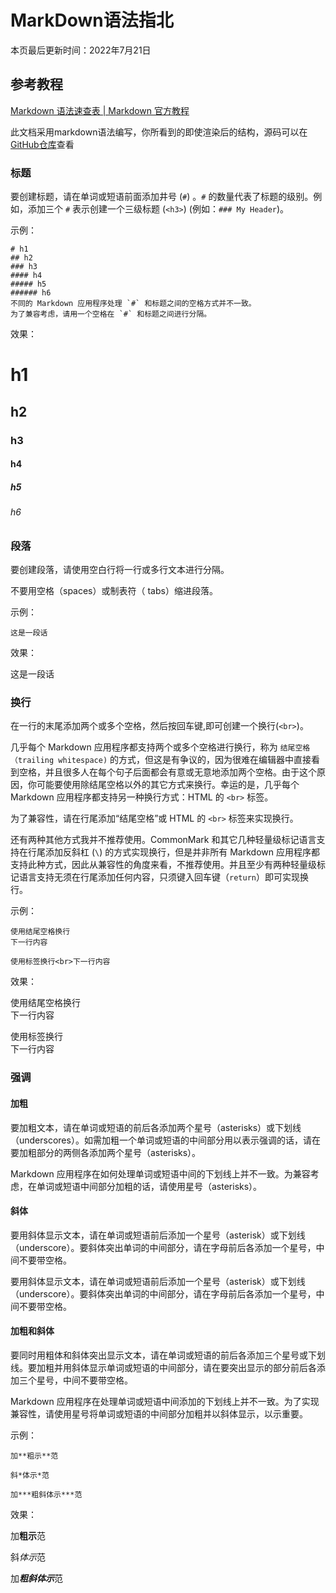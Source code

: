 # MarkDown语法指北

本页最后更新时间：2022年7月21日

## 参考教程

[Markdown 语法速查表 | Markdown 官方教程](https://markdown.com.cn/cheat-sheet.html)

此文档采用markdown语法编写，你所看到的即使渲染后的结构，源码可以在[GitHub仓库](https://raw.githubusercontent.com/kimikkorow/kimikkorow.github.io/main/docs/blog/MarkDown%E8%AF%AD%E6%B3%95%E6%8C%87%E5%8C%97.md)查看

### 标题

要创建标题，请在单词或短语前面添加井号 (`#`) 。`#` 的数量代表了标题的级别。例如，添加三个 `#` 表示创建一个三级标题 (`<h3>`) (例如：`### My Header`)。

示例：

```text
# h1
## h2
### h3
#### h4
##### h5
###### h6
不同的 Markdown 应用程序处理 `#` 和标题之间的空格方式并不一致。
为了兼容考虑，请用一个空格在 `#` 和标题之间进行分隔。
```

效果：

# h1

## h2

### h3

#### h4

##### h5

###### h6

### 段落

要创建段落，请使用空白行将一行或多行文本进行分隔。

不要用空格（spaces）或制表符（ tabs）缩进段落。

示例：

```text
这是一段话
```

效果：

这是一段话

### 换行

在一行的末尾添加两个或多个空格，然后按回车键,即可创建一个换行(`<br>`)。

几乎每个 Markdown 应用程序都支持两个或多个空格进行换行，称为 `结尾空格（trailing whitespace)` 的方式，但这是有争议的，因为很难在编辑器中直接看到空格，并且很多人在每个句子后面都会有意或无意地添加两个空格。由于这个原因，你可能要使用除结尾空格以外的其它方式来换行。幸运的是，几乎每个 Markdown 应用程序都支持另一种换行方式：HTML 的 `<br>` 标签。

为了兼容性，请在行尾添加“结尾空格”或 HTML 的 `<br>` 标签来实现换行。

还有两种其他方式我并不推荐使用。CommonMark 和其它几种轻量级标记语言支持在行尾添加反斜杠 (`\`) 的方式实现换行，但是并非所有 Markdown 应用程序都支持此种方式，因此从兼容性的角度来看，不推荐使用。并且至少有两种轻量级标记语言支持无须在行尾添加任何内容，只须键入回车键（`return`）即可实现换行。

示例：

```text
使用结尾空格换行  
下一行内容

使用标签换行<br>下一行内容
```

效果：

使用结尾空格换行  
下一行内容

使用标签换行<br>下一行内容

### 强调

#### 加粗

要加粗文本，请在单词或短语的前后各添加两个星号（asterisks）或下划线（underscores）。如需加粗一个单词或短语的中间部分用以表示强调的话，请在要加粗部分的两侧各添加两个星号（asterisks）。

Markdown 应用程序在如何处理单词或短语中间的下划线上并不一致。为兼容考虑，在单词或短语中间部分加粗的话，请使用星号（asterisks）。

#### 斜体

要用斜体显示文本，请在单词或短语前后添加一个星号（asterisk）或下划线（underscore）。要斜体突出单词的中间部分，请在字母前后各添加一个星号，中间不要带空格。

要用斜体显示文本，请在单词或短语前后添加一个星号（asterisk）或下划线（underscore）。要斜体突出单词的中间部分，请在字母前后各添加一个星号，中间不要带空格。

#### 加粗和斜体

要同时用粗体和斜体突出显示文本，请在单词或短语的前后各添加三个星号或下划线。要加粗并用斜体显示单词或短语的中间部分，请在要突出显示的部分前后各添加三个星号，中间不要带空格。

Markdown 应用程序在处理单词或短语中间添加的下划线上并不一致。为了实现兼容性，请使用星号将单词或短语的中间部分加粗并以斜体显示，以示重要。

示例：

```text
加**粗示**范

斜*体示*范

加***粗斜体示***范
```

效果：

加**粗示**范

斜*体示*范

加***粗斜体示***范
